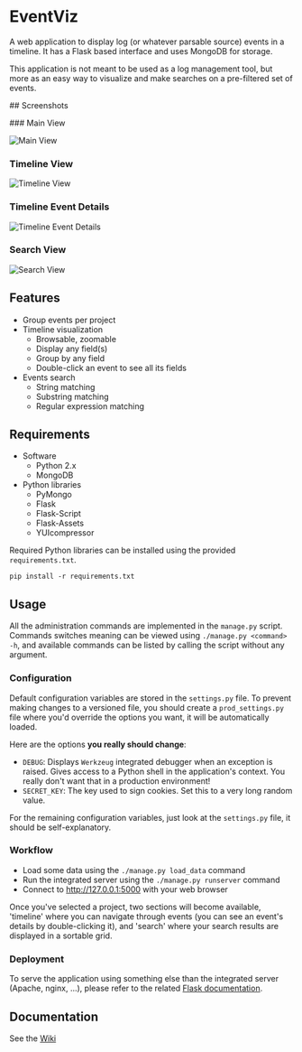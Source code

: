 # EventViz

A web application to display log (or whatever parsable source) events in a timeline. It has a Flask based interface
and uses MongoDB for storage.

This application is not meant to be used as a log management tool, but more as an easy way to visualize and
make searches on a pre-filtered set of events.

## Screenshots

### Main View

![Main View](http://img845.imageshack.us/img845/7219/o0au.png "Main View")

### Timeline View

![Timeline View](http://img22.imageshack.us/img22/5413/akxz.png "Timeline View")

### Timeline Event Details

![Timeline Event Details](http://img560.imageshack.us/img560/2237/g7gp.png "Timeline Event Details")

### Search View

![Search View](http://img713.imageshack.us/img713/6708/qtl4.png "Search View")

## Features

* Group events per project
* Timeline visualization
  * Browsable, zoomable
  * Display any field(s)
  * Group by any field
  * Double-click an event to see all its fields
* Events search
  * String matching
  * Substring matching
  * Regular expression matching

## Requirements

* Software
  * Python 2.x
  * MongoDB
* Python libraries
  * PyMongo
  * Flask
  * Flask-Script
  * Flask-Assets
  * YUIcompressor

Required Python libraries can be installed using the provided `requirements.txt`.

    pip install -r requirements.txt

## Usage

All the administration commands are implemented in the `manage.py` script. Commands switches meaning can
be viewed using `./manage.py <command> -h`, and available commands can be listed by calling the script
without any argument.

### Configuration

Default configuration variables are stored in the `settings.py` file. To prevent making changes to a versioned file,
you should create a `prod_settings.py` file where you'd override the options you want, it will be automatically loaded.

Here are the options **you really should change**:

* `DEBUG`: Displays `Werkzeug` integrated debugger when an exception is raised. Gives access to a Python shell
in the application's context. You really don't want that in a production environment!
* `SECRET_KEY`: The key used to sign cookies. Set this to a very long random value.

For the remaining configuration variables, just look at the `settings.py` file, it should be self-explanatory.

### Workflow

* Load some data using the `./manage.py load_data` command
* Run the integrated server using the `./manage.py runserver` command
* Connect to http://127.0.0.1:5000 with your web browser

Once you've selected a project, two sections will become available, 'timeline' where you can navigate through events (you can
see an event's details by double-clicking it), and 'search' where your search results are displayed in a sortable grid.

### Deployment

To serve the application using something else than the integrated server (Apache, nginx, ...), please refer to
the related [Flask documentation](http://flask.pocoo.org/docs/deploying/).

## Documentation


See the [Wiki](https://github.com/mattoufoutu/EventViz/wiki)
